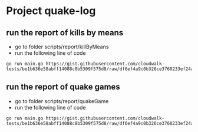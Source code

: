 # Project quake-log

## run the report of kills by means

- go to folder scripts/report/killByMeans
- run the following line of code
```
go run main.go https://gist.githubusercontent.com/cloudwalk-tests/be1b636e58abff14088c8b5309f575d8/raw/df6ef4a9c0b326ce3760233ef24ae8bfa8e33940/qgames.log
```
## run the report of quake games

- go to folder scripts/report/quakeGame
- run the following line of code
```
go run main.go https://gist.githubusercontent.com/cloudwalk-tests/be1b636e58abff14088c8b5309f575d8/raw/df6ef4a9c0b326ce3760233ef24ae8bfa8e33940/qgames.log
```